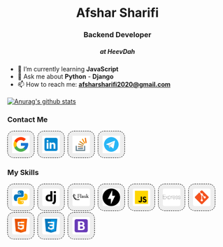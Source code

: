 <!DOCTYPE html>
<html lang="en" dir="ltr">

<head>
    <meta charset="UTF-8" />
    <meta http-equiv="X-UA-Compatible" content="IE=edge" />
    <meta name="viewport" content="width=device-width, initial-scale=1.0" />
    <style>
        .text-center {
            text-align: center;
        }
        .contact-a-icon,
        .skill-img-icon {
            display: inline-flex;
            align-items: center;
            background-color: #eee;
            padding: 10px;
            margin-right: 3px;
            border: 1px dashed black;
            border-radius: 15px;
        }
    </style>
    <title>Afshar Sharifi</title>

</head>

<body>
    <div id="header">
        <h1 class="text-center">Afshar Sharifi</h1>
        <h3 class="text-center">Backend Developer</h3>
        <h5 class="text-center">at HeevDah</h5>
    </div>
    <div id="status">
        <ul>
            <!-- <li>🔭 I’m currently working on <b>CVGen</b></li> -->
            <li>🌱 I’m currently learning <b>JavaScript</b></li>
            <li>💬 Ask me about <b>Python</b> - <b>Django</b></li>
            <li>📫 How to reach me: <b><a href="afsharsharifi2020@gmail.com">afsharsharifi2020@gmail.com</a></b></li>
        </ul>
    </div>
    <div id="stats">
        <a href="https://github.com/anuraghazra/github-readme-stats">
            <img align="center" src="https://github-readme-stats.vercel.app/api?username=afsharsharifi&show_icons=true&include_all_commits=true&theme=dark&hide_border=true" alt="Anurag's github stats" />
        </a>
    </div>
    <div id="contact" class="space-between-childs">
        <h3>Contact Me</h3>
        <a href="mailto:afsharsharifi2020@gmail.com" target="blank" class="contact-a-icon">
            <img src="./icons/gmail.svg" alt="Afshar Sharifi" height="40" width="40" />
        </a>
        <a href="https://linkedin.com/in/afsharsharifi" target="blank" class="contact-a-icon">
            <img src="./icons/linkedin.svg" alt="Afshar Sharifi" height="40" width="40" />
        </a>
        <a href="https://stackoverflow.com/users/13569971/afshar-sharifi" target="blank" class="contact-a-icon">
            <img src="./icons/stack-overflow.svg" alt="Afshar Sharifi" height="40" width="40" />
        </a>
        <a href="https://t.me/afshar_sharifi" target="blank" class="contact-a-icon">
            <img src="./icons/telegram.svg" alt="Afshar Sharifi" height="40" width="40" />
        </a>
    </div>
    <div id="skills" class="space-between-childs">
        <h3>My Skills</h3>
        <img class="skill-img-icon" title="Python" src="./icons/python.svg" alt="python" width="40" height="40" />
        <img class="skill-img-icon" title="Django" src="./icons/django.svg" alt="python" width="40" height="40" />
        <img class="skill-img-icon" title="Flask" src="./icons/flask.svg" alt="python" width="40" height="40" />
        <img class="skill-img-icon" title="FastApi" src="./icons/fastapi.svg" alt="python" width="40" height="40" />
        <img class="skill-img-icon" title="JavaScript" src="./icons/javascript.svg" alt="python" width="40" height="40" />
        <img class="skill-img-icon" title="Express" src="./icons/express.svg" alt="express" width="40" height="40" />
        <img class="skill-img-icon" title="Git" src="./icons/git.svg" alt="python" width="40" height="40" />
        <img class="skill-img-icon" title="HTML5" src="./icons/html-5.svg" alt="python" width="40" height="40" />
        <img class="skill-img-icon" title="CSS3" src="./icons/css3.svg" alt="python" width="40" height="40" />
        <img class="skill-img-icon" title="Bootstrap" src="./icons/bootstrap.svg" alt="python" width="40" height="40" />
    </div>
</body>

</html>
